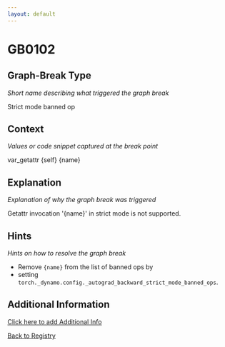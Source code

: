```yaml
---
layout: default
---
```

# GB0102

## Graph-Break Type
*Short name describing what triggered the graph break*

Strict mode banned op

## Context
*Values or code snippet captured at the break point*

var_getattr {self} {name}

## Explanation
*Explanation of why the graph break was triggered*

Getattr invocation '{name}' in strict mode is not supported.

## Hints
*Hints on how to resolve the graph break*

- Remove `{name}` from the list of banned ops by 
- setting `torch._dynamo.config._autograd_backward_strict_mode_banned_ops`.


## Additional Information

<!-- ADDITIONAL INFORMATION START - Add custom information below this line -->

<!-- ADDITIONAL INFORMATION END -->


[Click here to add Additional Info](https://github.com/meta-pytorch/compile-graph-break-site/edit/main/docs/gb/gb0102.md)

[Back to Registry](../index.html)

